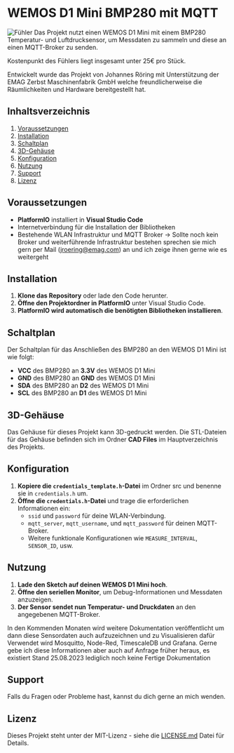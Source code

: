 # WEMOS D1 Mini BMP280 mit MQTT

![Fühler](CAD%20Files/Fühler.jpg)
Das Projekt nutzt einen WEMOS D1 Mini mit einem BMP280 Temperatur- und Luftdrucksensor, um Messdaten zu sammeln und diese an einen MQTT-Broker zu senden.

Kostenpunkt des Fühlers liegt insgesamt unter 25€ pro Stück.

Entwickelt wurde das Projekt von Johannes Röring mit Unterstützung der EMAG Zerbst Maschinenfabrik GmbH welche freundlicherweise die Räumlichkeiten und Hardware bereitgestellt hat.

## Inhaltsverzeichnis
1. [Voraussetzungen](#voraussetzungen)
2. [Installation](#installation)
3. [Schaltplan](#schaltplan)
4. [3D-Gehäuse](#3d-gehäuse)
5. [Konfiguration](#konfiguration)
6. [Nutzung](#nutzung)
7. [Support](#support)
8. [Lizenz](#lizenz)

## Voraussetzungen

- **PlatformIO** installiert in **Visual Studio Code**
- Internetverbindung für die Installation der Bibliotheken
- Bestehende WLAN Infrastruktur und MQTT Broker
-> Sollte noch kein Broker und weiterführende Infrastruktur bestehen sprechen sie mich gern per Mail (jroering@emag.com) an und ich zeige ihnen gerne wie es weitergeht

## Installation

1. **Klone das Repository** oder lade den Code herunter.
2. **Öffne den Projektordner in PlatformIO** unter Visual Studio Code.
3. **PlatformIO wird automatisch die benötigten Bibliotheken installieren**.

## Schaltplan

Der Schaltplan für das Anschließen des BMP280 an den WEMOS D1 Mini ist wie folgt:

- **VCC** des BMP280 an **3.3V** des WEMOS D1 Mini
- **GND** des BMP280 an **GND** des WEMOS D1 Mini
- **SDA** des BMP280 an **D2** des WEMOS D1 Mini
- **SCL** des BMP280 an **D1** des WEMOS D1 Mini

## 3D-Gehäuse

Das Gehäuse für dieses Projekt kann 3D-gedruckt werden. Die STL-Dateien für das Gehäuse befinden sich im Ordner **CAD Files** im Hauptverzeichnis des Projekts.

## Konfiguration

1. **Kopiere die `credentials_template.h`-Datei** im Ordner src und benenne sie in `credentials.h` um.
2. **Öffne die `credentials.h`-Datei** und trage die erforderlichen Informationen ein:
   - `ssid` und `password` für deine WLAN-Verbindung.
   - `mqtt_server`, `mqtt_username`, und `mqtt_password` für deinen MQTT-Broker.
   - Weitere funktionale Konfigurationen wie `MEASURE_INTERVAL`, `SENSOR_ID`, usw.

## Nutzung

1. **Lade den Sketch auf deinen WEMOS D1 Mini hoch**.
2. **Öffne den seriellen Monitor**, um Debug-Informationen und Messdaten anzuzeigen.
3. **Der Sensor sendet nun Temperatur- und Druckdaten** an den angegebenen MQTT-Broker.

In den Kommenden Monaten wird weitere Dokumentation veröffentlicht um dann diese Sensordaten auch aufzuzeichnen und zu Visualisieren
dafür Verwendet wird Mosquitto, Node-Red, TimescaleDB und Grafana.
Gerne gebe ich diese Informationen aber auch auf Anfrage früher heraus, es existiert Stand 25.08.2023 lediglich noch keine Fertige Dokumentation

## Support

Falls du Fragen oder Probleme hast, kannst du dich gerne an mich wenden.

## Lizenz

Dieses Projekt steht unter der MIT-Lizenz - siehe die [LICENSE.md](LICENSE.md) Datei für Details.
